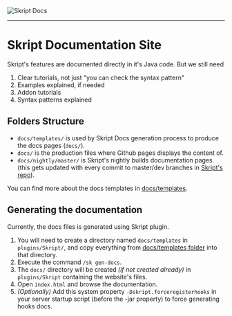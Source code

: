 ![Skript Docs](.github/assets/cover.jpg)

---

# Skript Documentation Site
Skript's features are documented directly in it's Java code. But we still need

1. Clear tutorials, not just "you can check the syntax pattern"
2. Examples explained, if needed
3. Addon tutorials
4. Syntax patterns explained

## Folders Structure
- `docs/templates/` is used by Skript Docs generation process to produce the docs pages (`docs/`).
- `docs/` is the production files where Github pages displays the content of.
- `docs/nightly/master/` is Skript's nightly builds documentation pages (this gets updated with every commit to master/dev branches in [Skript's repo](https://github.com/SkriptLang/skript)).

You can find more about the docs templates in [docs/templates](docs/templates/README.md).

## Generating the documentation
Currently, the docs files is generated using Skript plugin.

1. You will need to create a directory named `docs/templates` in `plugins/Skript/`, and copy everything from [docs/templates folder](docs/templates) into that directory.
2. Execute the command `/sk gen-docs`.
3. The `docs/` directory will be created _(if not created already)_ in `plugins/Skript` containing the website's files.
4. Open `index.html` and browse the documentation.
5. _(Optionally)_ Add this system property `-Dskript.forceregisterhooks` in your server startup script (before the -jar property) to force generating hooks docs.
